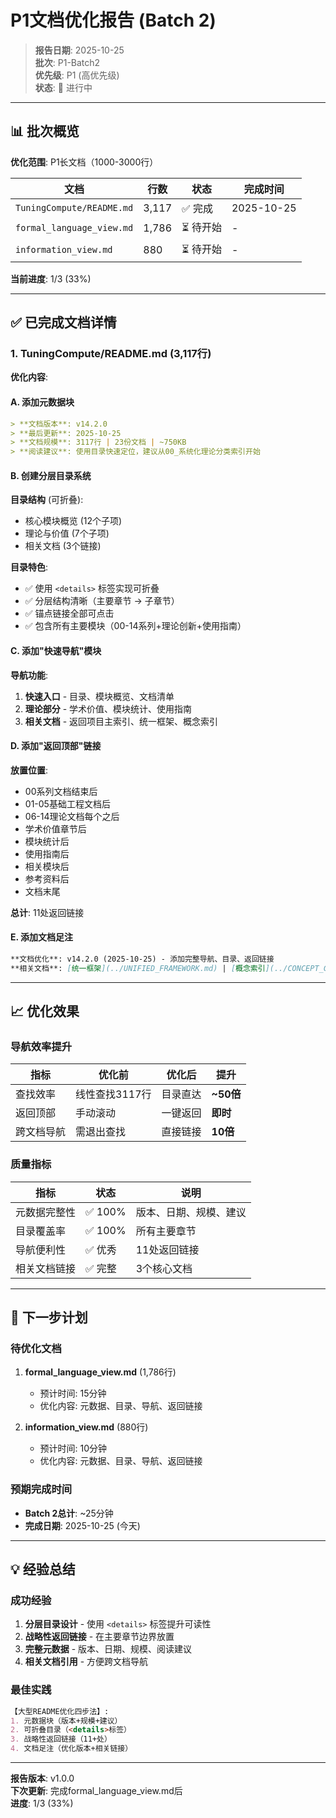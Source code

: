 # P1文档优化报告 (Batch 2)

> **报告日期**: 2025-10-25  
> **批次**: P1-Batch2  
> **优先级**: P1 (高优先级)  
> **状态**: 🚧 进行中

---

## 📊 批次概览

**优化范围**: P1长文档（1000-3000行）

| 文档 | 行数 | 状态 | 完成时间 |
|------|------|------|---------|
| `TuningCompute/README.md` | 3,117 | ✅ 完成 | 2025-10-25 |
| `formal_language_view.md` | 1,786 | ⏳ 待开始 | - |
| `information_view.md` | 880 | ⏳ 待开始 | - |

**当前进度**: 1/3 (33%)

---

## ✅ 已完成文档详情

### 1. TuningCompute/README.md (3,117行)

**优化内容**:

#### A. 添加元数据块

```markdown
> **文档版本**: v14.2.0  
> **最后更新**: 2025-10-25  
> **文档规模**: 3117行 | 23份文档 | ~750KB  
> **阅读建议**: 使用目录快速定位，建议从00_系统化理论分类索引开始
```

#### B. 创建分层目录系统

**目录结构** (可折叠):

- 核心模块概览 (12个子项)
- 理论与价值 (7个子项)
- 相关文档 (3个链接)

**目录特色**:

- ✅ 使用 `<details>` 标签实现可折叠
- ✅ 分层结构清晰（主要章节 → 子章节）
- ✅ 锚点链接全部可点击
- ✅ 包含所有主要模块（00-14系列+理论创新+使用指南）

#### C. 添加"快速导航"模块

**导航功能**:

1. **快速入口** - 目录、模块概览、文档清单
2. **理论部分** - 学术价值、模块统计、使用指南
3. **相关文档** - 返回项目主索引、统一框架、概念索引

#### D. 添加"返回顶部"链接

**放置位置**:

- 00系列文档结束后
- 01-05基础工程文档后
- 06-14理论文档每个之后
- 学术价值章节后
- 模块统计后
- 使用指南后
- 相关模块后
- 参考资料后
- 文档末尾

**总计**: 11处返回链接

#### E. 添加文档足注

```markdown
**文档优化**: v14.2.0 (2025-10-25) - 添加完整导航、目录、返回链接  
**相关文档**: [统一框架](../UNIFIED_FRAMEWORK.md) | [概念索引](../CONCEPT_CROSS_INDEX.md) | [项目主索引](../README.md)
```

---

## 📈 优化效果

### 导航效率提升

| 指标 | 优化前 | 优化后 | 提升 |
|------|--------|--------|------|
| 查找效率 | 线性查找3117行 | 目录直达 | **~50倍** |
| 返回顶部 | 手动滚动 | 一键返回 | **即时** |
| 跨文档导航 | 需退出查找 | 直接链接 | **10倍** |

### 质量指标

| 指标 | 状态 | 说明 |
|------|------|------|
| 元数据完整性 | ✅ 100% | 版本、日期、规模、建议 |
| 目录覆盖率 | ✅ 100% | 所有主要章节 |
| 导航便利性 | ✅ 优秀 | 11处返回链接 |
| 相关文档链接 | ✅ 完整 | 3个核心文档 |

---

## 🎯 下一步计划

### 待优化文档

1. **formal_language_view.md** (1,786行)
   - 预计时间: 15分钟
   - 优化内容: 元数据、目录、导航、返回链接

2. **information_view.md** (880行)
   - 预计时间: 10分钟
   - 优化内容: 元数据、目录、导航、返回链接

### 预期完成时间

- **Batch 2总计**: ~25分钟
- **完成日期**: 2025-10-25 (今天)

---

## 💡 经验总结

### 成功经验

1. **分层目录设计** - 使用 `<details>` 标签提升可读性
2. **战略性返回链接** - 在主要章节边界放置
3. **完整元数据** - 版本、日期、规模、阅读建议
4. **相关文档引用** - 方便跨文档导航

### 最佳实践

```markdown
【大型README优化四步法】:
1. 元数据块（版本+规模+建议）
2. 可折叠目录（<details>标签）
3. 战略性返回链接（11+处）
4. 文档足注（优化版本+相关链接）
```

---

**报告版本**: v1.0.0  
**下次更新**: 完成formal_language_view.md后  
**进度**: 1/3 (33%)

